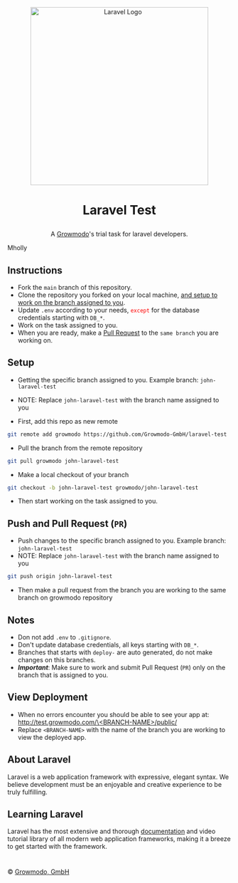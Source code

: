 <p align="center">
    <a href="https://laravel.com" target="_blank">
        <img src="https://raw.githubusercontent.com/laravel/art/master/logo-lockup/5%20SVG/2%20CMYK/1%20Full%20Color/laravel-logolockup-cmyk-red.svg" width="400" alt="Laravel Logo">
    </a>
</p>

# <p align="center">Laravel Test</p>
<p align="center">
    A <a href="https://www.growmodo.com" target="_blank">Growmodo</a>'s trial task for laravel developers.
</p>

Mholly

## Instructions
 - Fork the `main` branch of this repository.
 - Clone the repository you forked on your local machine, <a href="#setup">and setup to work on the branch assigned to you</a>.
 - Update `.env` according to your needs, <code style="color : red">except</code> for the database credentials starting with `DB_*`.
 - Work on the task assigned to you.
 - When you are ready, make a <a href="#push-and-pull-request-pr">Pull Request</a> to the `same branch` you are working on.

## Setup
 - Getting the specific branch assigned to you. Example branch: `john-laravel-test`
 - NOTE: Replace `john-laravel-test` with the branch name assigned to you
 
 - First, add this repo as new remote
 ```bash
 git remote add growmodo https://github.com/Growmodo-GmbH/laravel-test
 ```
 - Pull the branch from the remote repository
 ```bash
 git pull growmodo john-laravel-test
 ```
 - Make a local checkout of your branch
 ```bash
 git checkout -b john-laravel-test growmodo/john-laravel-test
 ```
 - Then start working on the task assigned to you.

## Push and Pull Request (`PR`)
 - Push changes to the specific branch assigned to you. Example branch: `john-laravel-test`
 - NOTE: Replace `john-laravel-test` with the branch name assigned to you
 ```bash
 git push origin john-laravel-test
 ```
 - Then make a pull request from the branch you are working to the same branch on growmodo repository

## Notes
 - Don not add `.env` to `.gitignore`.
 - Don't update database credentials, all keys starting with `DB_*`.
 - Branches that starts with `deploy-` are auto generated, do not make changes on this branches.
 - _***Important***_: Make sure to work and submit Pull Request (`PR`) only on the branch that is assigned to you.

## View Deployment
- When no errors encounter you should be able to see your app at: [http://test.growmodo.com/\<BRANCH-NAME\>/public/](http://test.growmodo.com/BRANCH-NAME/public/)
- Replace `<BRANCH-NAME>` with the name of the branch you are working to view the deployed app.

## About Laravel
Laravel is a web application framework with expressive, elegant syntax. We believe development must be an enjoyable and creative experience to be truly fulfilling.

## Learning Laravel
Laravel has the most extensive and thorough [documentation](https://laravel.com/docs) and video tutorial library of all modern web application frameworks, making it a breeze to get started with the framework.

#

&copy; [Growmodo, GmbH](https://growmodo.com)
